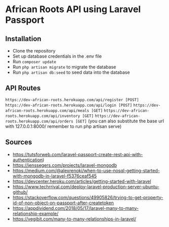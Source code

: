 # African Roots API using Laravel Passport

## Installation

 - Clone the repository
 - Set up database credentials in the .env file
 - Run ```composer update```
 - Run ```php artisan migrate``` to migrate the database
 - Run ```php artisan db:seed``` to seed data into the database

## API Routes

```https://dev-african-roots.herokuapp.com/api/register [POST]```
```https://dev-african-roots.herokuapp.com/api/login [POST]```
```https://dev-african-roots.herokuapp.com/api/meals [GET]```
```https://dev-african-roots.herokuapp.com/api/inventory [GET]```
```https://dev-african-roots.herokuapp.com/api/orders [GET]```
(you can also substitute the base url with 127.0.0.1:8000/ remember to run php artisan serve)

## Sources

- https://tutsforweb.com/laravel-passport-create-rest-api-with-authentication)
- https://jenssegers.com/projects/laravel-mongodb
- https://medium.com/@alexrenoki/when-to-use-nosql-getting-started-with-mongodb-in-laravel-f5376ceaf545
- https://devcenter.heroku.com/articles/getting-started-with-laravel
- https://www.techrrival.com/deploy-laravel-production-server-ubuntu-github/
- https://stackoverflow.com/questions/49905826/trying-to-get-property-id-of-non-object-on-passport-after-createtoken
- https://appdividend.com/2018/05/17/laravel-many-to-many-relationship-example/
- https://vegibit.com/many-to-many-relationships-in-laravel/
